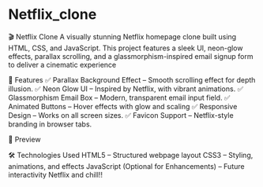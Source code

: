 # Netflix_clone
🎬 Netflix Clone
A visually stunning Netflix homepage clone built using HTML, CSS, and JavaScript. This project features a sleek UI, neon-glow effects, parallax scrolling, and a glassmorphism-inspired email signup form to deliver a cinematic experience

🚀 Features
✅ Parallax Background Effect – Smooth scrolling effect for depth illusion.
✅ Neon Glow UI – Inspired by Netflix, with vibrant animations.
✅ Glassmorphism Email Box – Modern, transparent email input field.
✅ Animated Buttons – Hover effects with glow and scaling
✅ Responsive Design – Works on all screen sizes.
✅ Favicon Support – Netflix-style branding in browser tabs.

📸 Preview

🛠️ Technologies Used
HTML5 – Structured webpage layout
CSS3 – Styling, animations, and effects
JavaScript (Optional for Enhancements) – Future interactivity
Netflix and chill!!

